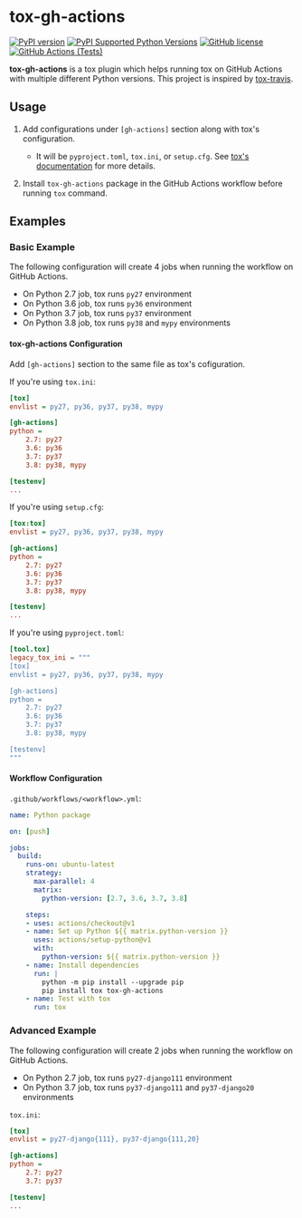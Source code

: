 # tox-gh-actions
[![PyPI version](https://badge.fury.io/py/tox-gh-actions.svg)](https://badge.fury.io/py/tox-gh-actions)
[![PyPI Supported Python Versions](https://img.shields.io/pypi/pyversions/tox-gh-actions.svg)](https://pypi.python.org/pypi/tox-gh-actions/)
[![GitHub license](https://img.shields.io/github/license/ymyzk/tox-gh-actions)](https://github.com/ymyzk/tox-gh-actions/blob/master/LICENSE)
[![GitHub Actions (Tests)](https://github.com/ymyzk/tox-gh-actions/workflows/Tests/badge.svg)](https://github.com/ymyzk/tox-gh-actions)

**tox-gh-actions** is a tox plugin which helps running tox on GitHub Actions
with multiple different Python versions.  This project is inspired by
[tox-travis](https://github.com/tox-dev/tox-travis).

## Usage
1. Add configurations under `[gh-actions]` section along with tox's configuration.
   - It will be `pyproject.toml`, `tox.ini`, or `setup.cfg`. See [tox's documentation](https://tox.readthedocs.io/en/latest/config.html) for more details.

2. Install `tox-gh-actions` package in the GitHub Actions workflow before running `tox` command.

## Examples
### Basic Example
The following configuration will create 4 jobs when running the workflow on GitHub Actions.
- On Python 2.7 job, tox runs `py27` environment
- On Python 3.6 job, tox runs `py36` environment
- On Python 3.7 job, tox runs `py37` environment
- On Python 3.8 job, tox runs `py38` and `mypy` environments

#### tox-gh-actions Configuration
Add `[gh-actions]` section to the same file as tox's cofiguration.

If you're using `tox.ini`:
```ini
[tox]
envlist = py27, py36, py37, py38, mypy

[gh-actions]
python =
    2.7: py27
    3.6: py36
    3.7: py37
    3.8: py38, mypy

[testenv]
...
```

If you're using `setup.cfg`:
```ini
[tox:tox]
envlist = py27, py36, py37, py38, mypy

[gh-actions]
python =
    2.7: py27
    3.6: py36
    3.7: py37
    3.8: py38, mypy

[testenv]
...
```

If you're using `pyproject.toml`:
```toml
[tool.tox]
legacy_tox_ini = """
[tox]
envlist = py27, py36, py37, py38, mypy

[gh-actions]
python =
    2.7: py27
    3.6: py36
    3.7: py37
    3.8: py38, mypy

[testenv]
"""
```

#### Workflow Configuration
`.github/workflows/<workflow>.yml`:
```yaml
name: Python package

on: [push]

jobs:
  build:
    runs-on: ubuntu-latest
    strategy:
      max-parallel: 4
      matrix:
        python-version: [2.7, 3.6, 3.7, 3.8]

    steps:
    - uses: actions/checkout@v1
    - name: Set up Python ${{ matrix.python-version }}
      uses: actions/setup-python@v1
      with:
        python-version: ${{ matrix.python-version }}
    - name: Install dependencies
      run: |
        python -m pip install --upgrade pip
        pip install tox tox-gh-actions
    - name: Test with tox
      run: tox
```

### Advanced Example
The following configuration will create 2 jobs when running the workflow on GitHub Actions.
- On Python 2.7 job, tox runs `py27-django111` environment
- On Python 3.7 job, tox runs `py37-django111` and `py37-django20` environments

`tox.ini`:
```ini
[tox]
envlist = py27-django{111}, py37-django{111,20}

[gh-actions]
python =
    2.7: py27
    3.7: py37

[testenv]
...
```
